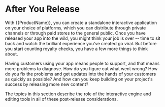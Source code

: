 # After You Release

With {{ProductName}}, you can create a standalone interactive application on your choice of platforms, which you can distribute through private channels or through paid stores to the general public. Once you have released your app into the wild, you might think your job is over -- time to sit back and watch the brilliant experience you've created go viral. But before you start counting royalty checks, you have a few more things to think about.

Having customers using your app means people to support, and that means more problems to diagnose. How do you figure out what went wrong? How do you fix the problems and get updates into the hands of your customers as quickly as possible? And how can you keep building on your project's success by releasing more new content?

The topics in this section describe the role of the interactive engine and editing tools in all of these post-release considerations.
